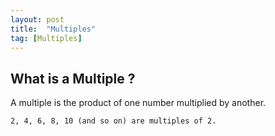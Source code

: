 ```yaml
---
layout: post
title:  "Multiples"
tag: [Multiples]
---
```

## What is a Multiple ?

A multiple is the product of one number multiplied by another.

`2, 4, 6, 8, 10 (and so on) are multiples of 2.`
